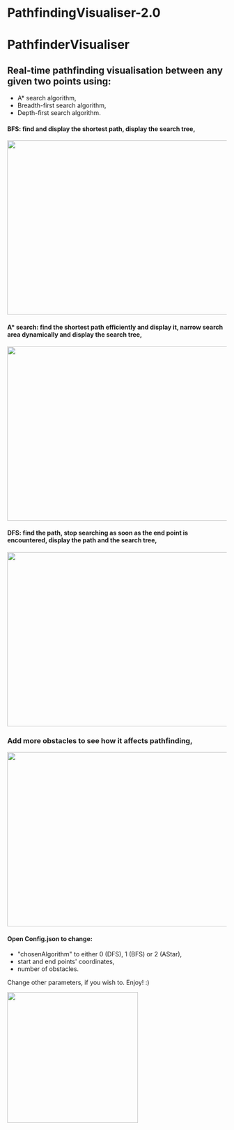 # PathfindingVisualiser-2.0
# PathfinderVisualiser
## Real-time pathfinding visualisation between any given two points using:
* A* search algorithm,
* Breadth-first search algorithm,
* Depth-first search algorithm.

#### BFS: find and display the shortest path, display the search tree,

<img src="https://github.com/basiav/PathfinderVisualiser/blob/master/BFSAction.png" data-canonical-src="https://github.com/basiav/PathfinderVisualiser/blob/master/BFSAction.png" width="550" height="400" />

#### A* search: find the shortest path efficiently and display it, narrow search area dynamically and display the search tree,

<img src="https://github.com/basiav/PathfinderVisualiser/blob/master/AStarAction.png" data-canonical-src="https://github.com/basiav/PathfinderVisualiser/blob/master/AStarAction.png" width="550" height="400" />

#### DFS: find the path, stop searching as soon as the end point is encountered, display the path and the search tree,

<img src="https://github.com/basiav/PathfinderVisualiser/blob/master/DFSAction.png" data-canonical-src="https://github.com/basiav/PathfinderVisualiser/blob/master/DFSAction.png" width="550" height="400" />

### Add more obstacles to see how it affects pathfinding,

<img src="https://github.com/basiav/PathfinderVisualiser/blob/master/DFSBusyAction.png" data-canonical-src="https://github.com/basiav/PathfinderVisualiser/blob/master/DFSBusyAction.png" width="550" height="400" />

#### Open Config.json to change:
* "chosenAlgorithm" to either 0 (DFS), 1 (BFS) or 2 (AStar),
* start and end points' coordinates,
* number of obstacles.

Change other parameters, if you wish to. Enjoy! :)

<img src="https://github.com/basiav/PathfinderVisualiser/blob/master/Configure.png" data-canonical-src="https://github.com/basiav/PathfinderVisualiser/blob/master/Configure.png" width="300" height="300" />

